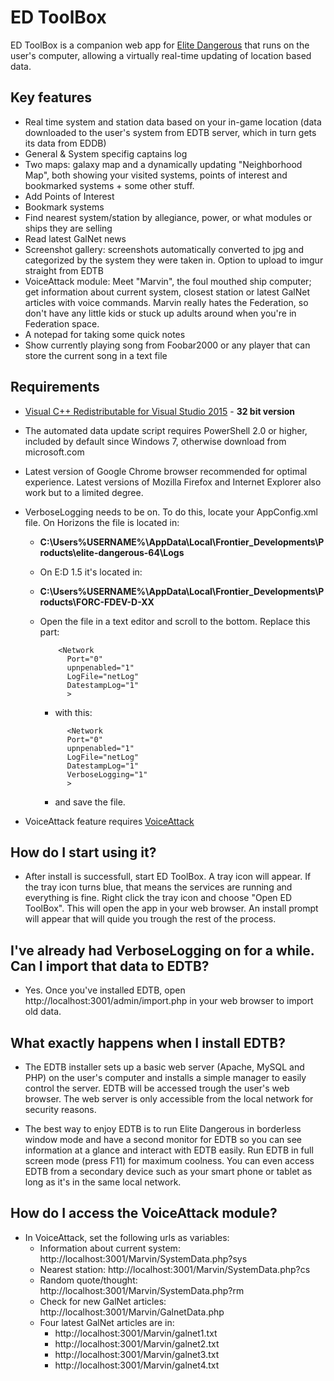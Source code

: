 ED ToolBox
==========

ED ToolBox is a companion web app for [Elite Dangerous] that runs on the user's computer, allowing a virtually real-time updating of location based data.

Key features
------------

- Real time system and station data based on your in-game location (data downloaded to the user's system from EDTB server, which in turn gets its data from EDDB)
- General & System specifig captains log
- Two maps: galaxy map and a dynamically updating "Neighborhood Map", both showing your visited systems, points of interest and bookmarked systems + some other stuff.
- Add Points of Interest
- Bookmark systems
- Find nearest system/station by allegiance, power, or what modules or ships they are selling
- Read latest GalNet news
- Screenshot gallery: screenshots automatically converted to jpg and categorized by the system they were taken in. Option to upload to imgur straight from EDTB
- VoiceAttack module: Meet "Marvin", the foul mouthed ship computer; get information about current system, closest station or latest GalNet articles with voice commands. Marvin really hates the Federation, so don't have any little kids or stuck up adults around when you're in Federation space.
- A notepad for taking some quick notes
- Show currently playing song from Foobar2000 or any player that can store the current song in a text file

Requirements
------------

- [Visual C++ Redistributable for Visual Studio 2015] - **32 bit version**

- The automated data update script requires PowerShell 2.0 or higher, included by default since Windows 7, otherwise download from microsoft.com
- Latest version of Google Chrome browser recommended for optimal experience. Latest versions of Mozilla Firefox and Internet Explorer also work but to a limited degree.
- VerboseLogging needs to be on. To do this, locate your AppConfig.xml file.
  On Horizons the file is located in:
  * **C:\Users\%USERNAME%\AppData\Local\Frontier_Developments\Products\elite-dangerous-64\Logs**
  * On E:D 1.5 it's located in:
  * **C:\Users\%USERNAME%\AppData\Local\Frontier_Developments\Products\FORC-FDEV-D-XX**
  * Open the file in a text editor and scroll to the bottom. Replace this part:


    ```
    	<Network
    	  Port="0"
          upnpenabled="1"
    	  LogFile="netLog"
    	  DatestampLog="1"
    	  >
    ```
    * with this:
    ```
    	  <Network
    	  Port="0"
          upnpenabled="1"
    	  LogFile="netLog"
    	  DatestampLog="1"
    	  VerboseLogging="1"
    	  >
    ```
    * and save the file.
- VoiceAttack feature requires [VoiceAttack]

How do I start using it?
------------------------
- After install is successfull, start ED ToolBox. A tray icon will appear. If the tray icon turns blue, that means the services are running and everything is fine. Right click the tray icon and choose "Open ED ToolBox". This will open the app in your web browser. An install prompt will appear that will quide you trough the rest of the process.

I've already had VerboseLogging on for a while. Can I import that data to EDTB?
------------------------------------------------------------------------------------
- Yes. Once you've installed EDTB, open http://localhost:3001/admin/import.php in your web browser to import old data.

What exactly happens when I install EDTB?
------------------------------------------------
- The EDTB installer sets up a basic web server (Apache, MySQL and PHP) on the user's computer and installs a simple manager to easily control the server. EDTB will be accessed trough the user's web browser. The web server is only accessible from the local network for security reasons.

- The best way to enjoy EDTB is to run Elite Dangerous in borderless window mode and have a second monitor for EDTB so you can see information at a glance and interact with EDTB easily. Run EDTB in full screen mode (press F11) for maximum coolness. You can even access EDTB from a secondary device such as your smart phone or tablet as long as it's in the same local network.

How do I access the VoiceAttack module?
---------------------------------------
- In VoiceAttack, set the following urls as variables:
	- Information about current system: http://localhost:3001/Marvin/SystemData.php?sys
	- Nearest station: http://localhost:3001/Marvin/SystemData.php?cs
	- Random quote/thought: http://localhost:3001/Marvin/SystemData.php?rm
	- Check for new GalNet articles: http://localhost:3001/Marvin/GalnetData.php
	- Four latest GalNet articles are in:
		- http://localhost:3001/Marvin/galnet1.txt
		- http://localhost:3001/Marvin/galnet2.txt
		- http://localhost:3001/Marvin/galnet3.txt
		- http://localhost:3001/Marvin/galnet4.txt

[Visual C++ Redistributable for Visual Studio 2015]: <https://www.microsoft.com/en-us/download/details.aspx?id=48145>
[edtb]: <https://github.com/joemccann/dillinger.git>
[VoiceAttack]: <http://www.voiceattack.com/>
[Elite Dangerous]: <http://www.elitedangerous.com>
